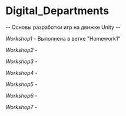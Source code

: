 # Digital_Departments

-- Основы разработки игр  на движке Unity --

*Workshop1* - Выполнена в ветке "Homework1"

*Workshop2* -

*Workshop3* -

*Workshop4* -

*Workshop5* -

*Workshop6* -

*Workshop7* -
